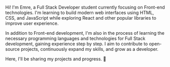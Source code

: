 Hi! I'm Emre, a Full Stack Developer student currently focusing on Front-end technologies. I'm learning to build modern web interfaces using HTML, CSS, and JavaScript while exploring React and other popular libraries to improve user experience.

In addition to Front-end development, I'm also in the process of learning the necessary programming languages and technologies for Full Stack development, gaining experience step by step. I aim to contribute to open-source projects, continuously expand my skills, and grow as a developer.

Here, I'll be sharing my projects and progress. 🚀
